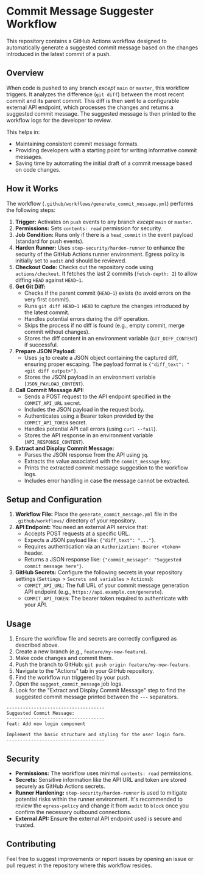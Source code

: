 # Commit Message Suggester Workflow

This repository contains a GitHub Actions workflow designed to automatically generate a suggested commit message based on the changes introduced in the latest commit of a push.

## Overview

When code is pushed to any branch *except* `main` or `master`, this workflow triggers. It analyzes the difference (`git diff`) between the most recent commit and its parent commit. This diff is then sent to a configurable external API endpoint, which processes the changes and returns a suggested commit message. The suggested message is then printed to the workflow logs for the developer to review.

This helps in:
*   Maintaining consistent commit message formats.
*   Providing developers with a starting point for writing informative commit messages.
*   Saving time by automating the initial draft of a commit message based on code changes.

## How it Works

The workflow (`.github/workflows/generate_commit_message.yml`) performs the following steps:

1.  **Trigger:** Activates on `push` events to any branch *except* `main` or `master`.
2.  **Permissions:** Sets `contents: read` permission for security.
3.  **Job Condition:** Runs only if there is a `head_commit` in the event payload (standard for push events).
4.  **Harden Runner:** Uses `step-security/harden-runner` to enhance the security of the GitHub Actions runner environment. Egress policy is initially set to `audit` and should be reviewed.
5.  **Checkout Code:** Checks out the repository code using `actions/checkout`. It fetches the last 2 commits (`fetch-depth: 2`) to allow diffing `HEAD` against `HEAD~1`.
6.  **Get Git Diff:**
    *   Checks if the parent commit (`HEAD~1`) exists (to avoid errors on the very first commit).
    *   Runs `git diff HEAD~1 HEAD` to capture the changes introduced by the latest commit.
    *   Handles potential errors during the diff operation.
    *   Skips the process if no diff is found (e.g., empty commit, merge commit without changes).
    *   Stores the diff content in an environment variable (`GIT_DIFF_CONTENT`) if successful.
7.  **Prepare JSON Payload:**
    *   Uses `jq` to create a JSON object containing the captured diff, ensuring proper escaping. The payload format is `{"diff_text": "<git diff output>"}`.
    *   Stores the JSON payload in an environment variable (`JSON_PAYLOAD_CONTENT`).
8.  **Call Commit Message API:**
    *   Sends a POST request to the API endpoint specified in the `COMMIT_API_URL` secret.
    *   Includes the JSON payload in the request body.
    *   Authenticates using a Bearer token provided by the `COMMIT_API_TOKEN` secret.
    *   Handles potential API call errors (using `curl --fail`).
    *   Stores the API response in an environment variable (`API_RESPONSE_CONTENT`).
9.  **Extract and Display Commit Message:**
    *   Parses the JSON response from the API using `jq`.
    *   Extracts the value associated with the `commit_message` key.
    *   Prints the extracted commit message suggestion to the workflow logs.
    *   Includes error handling in case the message cannot be extracted.

## Setup and Configuration

1.  **Workflow File:** Place the `generate_commit_message.yml` file in the `.github/workflows/` directory of your repository.
2.  **API Endpoint:** You need an external API service that:
    *   Accepts POST requests at a specific URL.
    *   Expects a JSON payload like: `{"diff_text": "..."}`.
    *   Requires authentication via an `Authorization: Bearer <token>` header.
    *   Returns a JSON response like: `{"commit_message": "Suggested commit message here"}`.
3.  **GitHub Secrets:** Configure the following secrets in your repository settings (`Settings` > `Secrets and variables` > `Actions`):
    *   `COMMIT_API_URL`: The full URL of your commit message generation API endpoint (e.g., `https://api.example.com/generate`).
    *   `COMMIT_API_TOKEN`: The bearer token required to authenticate with your API.

## Usage

1.  Ensure the workflow file and secrets are correctly configured as described above.
2.  Create a new branch (e.g., `feature/my-new-feature`).
3.  Make code changes and commit them.
4.  Push the branch to GitHub: `git push origin feature/my-new-feature`.
5.  Navigate to the "Actions" tab in your GitHub repository.
6.  Find the workflow run triggered by your push.
7.  Open the `suggest_commit_message` job logs.
8.  Look for the "Extract and Display Commit Message" step to find the suggested commit message printed between the `---` separators.

```log
------------------------------------
Suggested Commit Message:
------------------------------------
feat: Add new login component

Implement the basic structure and styling for the user login form.
------------------------------------
```

## Security

*   **Permissions:** The workflow uses minimal `contents: read` permissions.
*   **Secrets:** Sensitive information like the API URL and token are stored securely as GitHub Actions secrets.
*   **Runner Hardening:** `step-security/harden-runner` is used to mitigate potential risks within the runner environment. It's recommended to review the `egress-policy` and change it from `audit` to `block` once you confirm the necessary outbound connections.
*   **External API:** Ensure the external API endpoint used is secure and trusted.

## Contributing

Feel free to suggest improvements or report issues by opening an issue or pull request in the repository where this workflow resides.